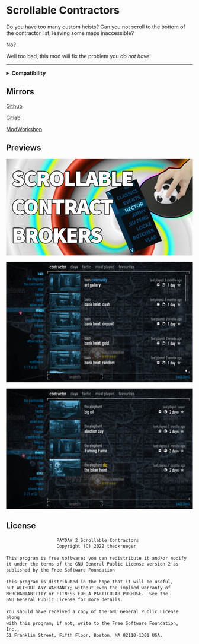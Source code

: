 # Scrollable Contractors

Do you have too many custom heists? Can you not scroll to the bottom of the contractor list, leaving some maps inaccessible?

No?

Well too bad, this mod will fix the problem you *do not have*!

----

<details>
  <summary><b>Compatibility</b></summary>
  Should be compatible with everything that doesn't completely overhaul the contract broker UI.
</details>

## Mirrors
[Github](https://github.com/theokrueger-mods/pd2-scrollable-contractors)

[Gitlab](https://gitlab.com/theokrueger-mods/pd2-scrollable-contractors)

[ModWorkshop](https://modworkshop.net/mod/37050)

## Previews

![thumbnail](https://github.com/theokrueger-mods/pd2-scrollable-contractors/raw/master/img/thumbnailsmall.png)

![preview 1](https://github.com/theokrueger-mods/pd2-scrollable-contractors/raw/master/img/prev1.png)

![preview 2](https://github.com/theokrueger-mods/pd2-scrollable-contractors/raw/master/img/prev2.png)

## License

```
                   PAYDAY 2 Scrollable Contractors
                   Copyright (C) 2022 theokrueger

This program is free software; you can redistribute it and/or modify
it under the terms of the GNU General Public License version 2 as
published by the Free Software Foundation

This program is distributed in the hope that it will be useful,
but WITHOUT ANY WARRANTY; without even the implied warranty of
MERCHANTABILITY or FITNESS FOR A PARTICULAR PURPOSE.  See the
GNU General Public License for more details.

You should have received a copy of the GNU General Public License along
with this program; if not, write to the Free Software Foundation, Inc.,
51 Franklin Street, Fifth Floor, Boston, MA 02110-1301 USA.
```
